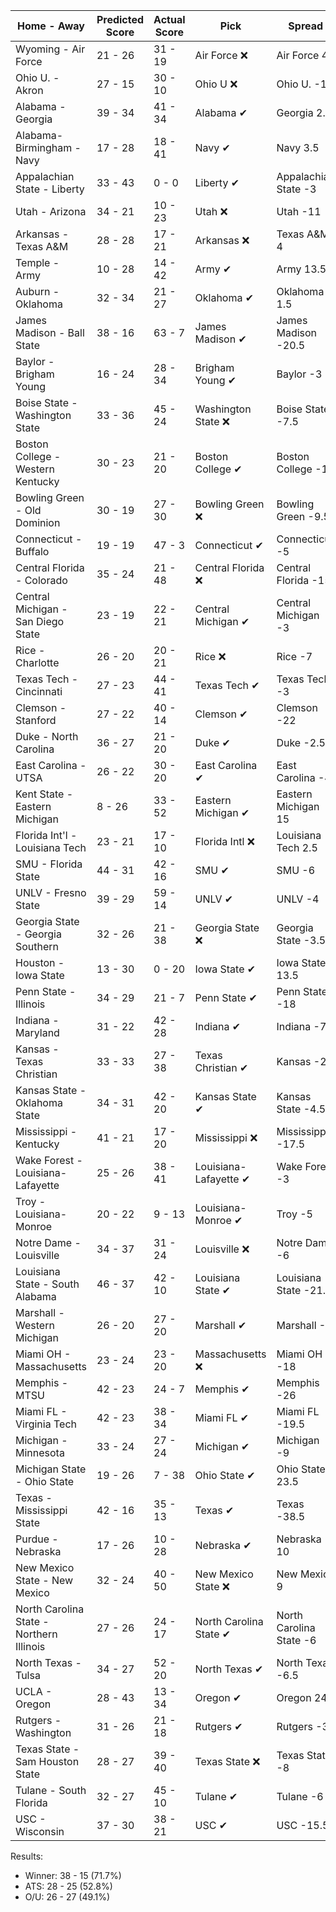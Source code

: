 Home - Away | Predicted Score | Actual Score | Pick | Spread | ATS Pick | O/U | O/U Pick
--- | --- | --- | --- | --- | --- | --- | ---
Wyoming - Air Force | 21 - 26 | 31 - 19 | Air Force ❌ | Air Force 4 | Air Force ❌ | 34 | Over ✔
Ohio U. - Akron | 27 - 15 | 30 - 10 | Ohio U ❌ | Ohio U. -12 | Akron ❌ | 46 | Under ✔
Alabama - Georgia | 39 - 34 | 41 - 34 | Alabama ✔ | Georgia 2.5 | Alabama ✔ | 48.5 | Over ✔
Alabama-Birmingham - Navy | 17 - 28 | 18 - 41 | Navy ✔ | Navy 3.5 | Navy ✔ | 58 | Under ❌
Appalachian State - Liberty | 33 - 43 | 0 - 0 | Liberty ✔ | Appalachian State -3 | Liberty ✔ | 60.5 | Over ❌
Utah - Arizona | 34 - 21 | 10 - 23 | Utah ❌ | Utah -11 | Utah ❌ | 49 | Over ❌
Arkansas - Texas A&M | 28 - 28 | 17 - 21 | Arkansas ❌ | Texas A&M 4 | Arkansas ❌ | 52.5 | Over ❌
Temple - Army | 10 - 28 | 14 - 42 | Army ✔ | Army 13.5 | Army ✔ | 45.5 | Under ❌
Auburn - Oklahoma | 32 - 34 | 21 - 27 | Oklahoma ✔ | Oklahoma 1.5 | Oklahoma ✔ | 45 | Over ✔
James Madison - Ball State | 38 - 16 | 63 - 7 | James Madison ✔ | James Madison -20.5 | James Madison ✔ | 57.5 | Under ❌
Baylor - Brigham Young | 16 - 24 | 28 - 34 | Brigham Young ✔ | Baylor -3 | Brigham Young ✔ | 45.5 | Under ❌
Boise State - Washington State | 33 - 36 | 45 - 24 | Washington State ❌ | Boise State -7.5 | Washington State ❌ | 65 | Over ✔
Boston College - Western Kentucky | 30 - 23 | 21 - 20 | Boston College ✔ | Boston College -13 | Western Kentucky ✔ | 54.5 | Under ✔
Bowling Green - Old Dominion | 30 - 19 | 27 - 30 | Bowling Green ❌ | Bowling Green -9.5 | Bowling Green ❌ | 51.5 | Under ❌
Connecticut - Buffalo | 19 - 19 | 47 - 3 | Connecticut ✔ | Connecticut -5 | Buffalo ❌ | 44.5 | Under ❌
Central Florida - Colorado | 35 - 24 | 21 - 48 | Central Florida ❌ | Central Florida -15 | Colorado ✔ | 63 | Under ❌
Central Michigan - San Diego State | 23 - 19 | 22 - 21 | Central Michigan ✔ | Central Michigan -3 | Central Michigan ❌ | 53.5 | Under ✔
Rice - Charlotte | 26 - 20 | 20 - 21 | Rice ❌ | Rice -7 | Charlotte ✔ | 47 | Under ✔
Texas Tech - Cincinnati | 27 - 23 | 44 - 41 | Texas Tech ✔ | Texas Tech -3 | Texas Tech ❌ | 58.5 | Under ❌
Clemson - Stanford | 27 - 22 | 40 - 14 | Clemson ✔ | Clemson -22 | Stanford ❌ | 58 | Under ✔
Duke - North Carolina | 36 - 27 | 21 - 20 | Duke ✔ | Duke -2.5 | Duke ❌ | 56 | Over ❌
East Carolina - UTSA | 26 - 22 | 30 - 20 | East Carolina ✔ | East Carolina -4 | UTSA ❌ | 56.5 | Under ✔
Kent State - Eastern Michigan | 8 - 26 | 33 - 52 | Eastern Michigan ✔ | Eastern Michigan 15 | Eastern Michigan ✔ | 47 | Under ❌
Florida Int'l - Louisiana Tech | 23 - 21 | 17 - 10 | Florida Intl ❌ | Louisiana Tech 2.5 | Florida Int'l ✔ | 51.5 | Under ✔
SMU - Florida State | 44 - 31 | 42 - 16 | SMU ✔ | SMU -6 | SMU ✔ | 48 | Over ✔
UNLV - Fresno State | 39 - 29 | 59 - 14 | UNLV ✔ | UNLV -4 | UNLV ✔ | 50 | Over ✔
Georgia State - Georgia Southern | 32 - 26 | 21 - 38 | Georgia State ❌ | Georgia State -3.5 | Georgia State ❌ | 58.5 | Under ❌
Houston - Iowa State | 13 - 30 | 0 - 20 | Iowa State ✔ | Iowa State 13.5 | Iowa State ✔ | 42.5 | Over ❌
Penn State - Illinois | 34 - 29 | 21 - 7 | Penn State ✔ | Penn State -18 | Illinois ✔ | 48 | Over ❌
Indiana - Maryland | 31 - 22 | 42 - 28 | Indiana ✔ | Indiana -7 | Indiana ✔ | 54.5 | Under ❌
Kansas - Texas Christian | 33 - 33 | 27 - 38 | Texas Christian ✔ | Kansas -2 | Texas Christian ✔ | 59.5 | Over ✔
Kansas State - Oklahoma State | 34 - 31 | 42 - 20 | Kansas State ✔ | Kansas State -4.5 | Oklahoma State ❌ | 55 | Over ✔
Mississippi - Kentucky | 41 - 21 | 17 - 20 | Mississippi ❌ | Mississippi -17.5 | Mississippi ❌ | 53 | Over ❌
Wake Forest - Louisiana-Lafayette | 25 - 26 | 38 - 41 | Louisiana-Lafayette ✔ | Wake Forest -3 | Louisiana-Lafayette ✔ | 60.5 | Under ❌
Troy - Louisiana-Monroe | 20 - 22 | 9 - 13 | Louisiana-Monroe ✔ | Troy -5 | Louisiana-Monroe ✔ | 45.5 | Under ✔
Notre Dame - Louisville | 34 - 37 | 31 - 24 | Louisville ❌ | Notre Dame -6 | Louisville ❌ | 46.5 | Over ✔
Louisiana State - South Alabama | 46 - 37 | 42 - 10 | Louisiana State ✔ | Louisiana State -21.5 | South Alabama ❌ | 65 | Over ❌
Marshall - Western Michigan | 26 - 20 | 27 - 20 | Marshall ✔ | Marshall -4 | Marshall ✔ | 54 | Under ✔
Miami OH - Massachusetts | 23 - 24 | 23 - 20 | Massachusetts ❌ | Miami OH -18 | Massachusetts ✔ | 46.5 | Over ❌
Memphis - MTSU | 42 - 23 | 24 - 7 | Memphis ✔ | Memphis -26 | MTSU ✔ | 61.5 | Over ❌
Miami FL - Virginia Tech | 42 - 23 | 38 - 34 | Miami FL ✔ | Miami FL -19.5 | Virginia Tech ✔ | 54.5 | Over ✔
Michigan - Minnesota | 33 - 24 | 27 - 24 | Michigan ✔ | Michigan -9 | Minnesota ✔ | 36.5 | Over ✔
Michigan State - Ohio State | 19 - 26 | 7 - 38 | Ohio State ✔ | Ohio State 23.5 | Michigan State ❌ | 47.5 | Under ✔
Texas - Mississippi State | 42 - 16 | 35 - 13 | Texas ✔ | Texas -38.5 | Mississippi State ✔ | 62.5 | Under ✔
Purdue - Nebraska | 17 - 26 | 10 - 28 | Nebraska ✔ | Nebraska 10 | Purdue ❌ | 48.5 | Under ✔
New Mexico State - New Mexico | 32 - 24 | 40 - 50 | New Mexico State ❌ | New Mexico 9 | New Mexico State ❌ | 55 | Over ✔
North Carolina State - Northern Illinois | 27 - 26 | 24 - 17 | North Carolina State ✔ | North Carolina State -6 | Northern Illinois ❌ | 47 | Over ❌
North Texas - Tulsa | 34 - 27 | 52 - 20 | North Texas ✔ | North Texas -6.5 | North Texas ✔ | 68.5 | Under ❌
UCLA - Oregon | 28 - 43 | 13 - 34 | Oregon ✔ | Oregon 24 | UCLA ❌ | 55 | Over ❌
Rutgers - Washington | 31 - 26 | 21 - 18 | Rutgers ✔ | Rutgers -3 | Rutgers ❌ | 44.5 | Over ❌
Texas State - Sam Houston State | 28 - 27 | 39 - 40 | Texas State ❌ | Texas State -8 | Sam Houston State ✔ | 55.5 | Under ❌
Tulane - South Florida | 32 - 27 | 45 - 10 | Tulane ✔ | Tulane -6 | South Florida ❌ | 64.5 | Under ✔
USC - Wisconsin | 37 - 30 | 38 - 21 | USC ✔ | USC -15.5 | Wisconsin ❌ | 51 | Over ✔


Results:
* Winner: 38 - 15 (71.7%)
* ATS: 28 - 25 (52.8%)
* O/U: 26 - 27 (49.1%)
